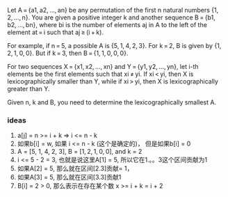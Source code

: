 Let A = {a1, a2, ..., an} be any permutation of the first n natural numbers {1, 2, ..., n}. You are given a positive integer k and another sequence B = {b1, b2, ..., bn}, where bi is the number of elements aj in A to the left of the element at = i such that aj ≥ (i + k).

For example, if n = 5, a possible A is {5, 1, 4, 2, 3}. For k = 2, B is given by {1, 2, 1, 0, 0}. But if k = 3, then B = {1, 1, 0, 0, 0}.

For two sequences X = {x1, x2, ..., xn} and Y = {y1, y2, ..., yn}, let i-th elements be the first elements such that xi ≠ yi. If xi < yi, then X is lexicographically smaller than Y, while if xi > yi, then X is lexicographically greater than Y.

Given n, k and B, you need to determine the lexicographically smallest A.

### ideas
1. a[j] = n >= i + k => i <= n - k
2. 如果b[i] = w, 如果 i <= n - k (这个是确定的)， 但是如果b[i] = 0
3. A = [5, 1, 4, 2, 3], B = [1, 2, 1, 0, 0], and k = 2
4. i <= 5 - 2 = 3, 也就是说这里A[1] = 5, 所以它在1.。。3这个区间贡献为1
5. 如果A[2] = 5, 那么就在区间[2.3]贡献= 1，
6. 如果A[3] = 5, 那么就在区间[3.3]贡献1
7. B[i] = 2 > 0, 那么表示在存在某个数 x >= i + k = i + 2
